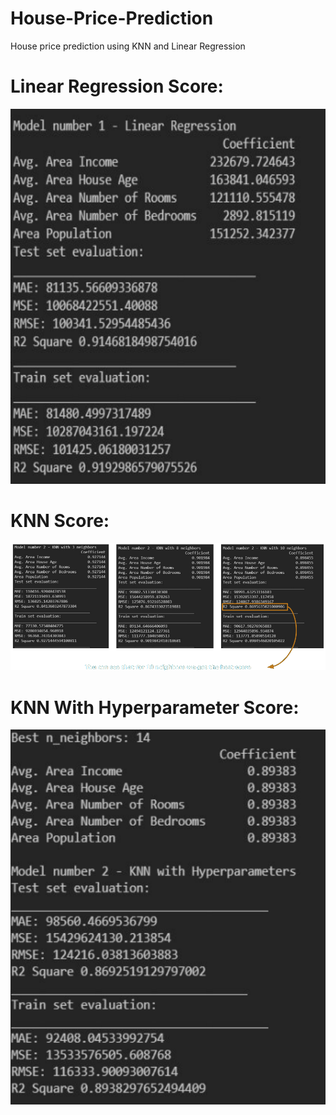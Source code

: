 # House-Price-Prediction
House price prediction using KNN and Linear Regression

# Linear Regression Score:
<img src="images/linear-regression-score.png" width="900" height="600">

# KNN Score:
<img src="images/KNN.png" width="900">

# KNN With Hyperparameter Score:
<img src="images/knn hyperparameter.png" width="900" height="600">
